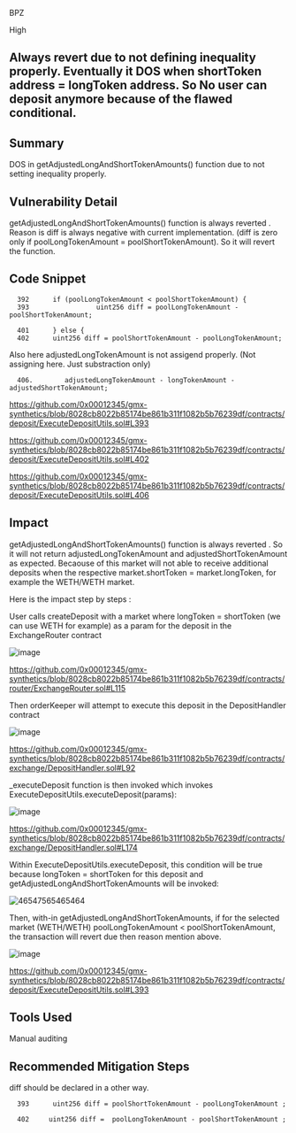 BPZ

High


## Always revert due to not defining inequality properly. Eventually it DOS when shortToken address = longToken address. So No user can deposit anymore because of the flawed conditional. 

## Summary

DOS in getAdjustedLongAndShortTokenAmounts() function due to not setting inequality properly. 


## Vulnerability Detail

getAdjustedLongAndShortTokenAmounts() function is always reverted . Reason is diff is always negative with current implementation. 
(diff is zero only if poolLongTokenAmount = poolShortTokenAmount). So it will revert the function.

## Code Snippet

      392      if (poolLongTokenAmount < poolShortTokenAmount) {
      393                 uint256 diff = poolLongTokenAmount - poolShortTokenAmount;
   
      401      } else {
      402      uint256 diff = poolShortTokenAmount - poolLongTokenAmount;
   
   Also here adjustedLongTokenAmount is not assigend properly. (Not assigning here. Just substraction only)

      406.        adjustedLongTokenAmount - longTokenAmount - adjustedShortTokenAmount;
   
   
https://github.com/0x00012345/gmx-synthetics/blob/8028cb8022b85174be861b311f1082b5b76239df/contracts/deposit/ExecuteDepositUtils.sol#L393

https://github.com/0x00012345/gmx-synthetics/blob/8028cb8022b85174be861b311f1082b5b76239df/contracts/deposit/ExecuteDepositUtils.sol#L402

https://github.com/0x00012345/gmx-synthetics/blob/8028cb8022b85174be861b311f1082b5b76239df/contracts/deposit/ExecuteDepositUtils.sol#L406


## Impact
getAdjustedLongAndShortTokenAmounts() function is always reverted . So it will not return adjustedLongTokenAmount and adjustedShortTokenAmount
as expected. Becaouse of this market will not able to receive additional deposits when the respective market.shortToken = market.longToken,
for example the WETH/WETH market.

Here is the impact step by steps :

User calls createDeposit with a market where longToken = shortToken (we can use WETH for example) as a param for the deposit in the
ExchangeRouter contract

![image](https://user-images.githubusercontent.com/118436384/227443003-c926ea16-c32c-4dc6-8645-2a5fa9801081.png)

https://github.com/0x00012345/gmx-synthetics/blob/8028cb8022b85174be861b311f1082b5b76239df/contracts/router/ExchangeRouter.sol#L115

Then orderKeeper will attempt to execute this deposit in the DepositHandler contract

![image](https://user-images.githubusercontent.com/118436384/227443982-2df66b97-99ad-47a3-874c-8c7c364cd65e.png)

https://github.com/0x00012345/gmx-synthetics/blob/8028cb8022b85174be861b311f1082b5b76239df/contracts/exchange/DepositHandler.sol#L92

_executeDeposit function is then invoked which invokes ExecuteDepositUtils.executeDeposit(params):

![image](https://user-images.githubusercontent.com/118436384/227445886-1b35d296-84d0-43ce-ba0a-4ae9da13c29c.png)

https://github.com/0x00012345/gmx-synthetics/blob/8028cb8022b85174be861b311f1082b5b76239df/contracts/exchange/DepositHandler.sol#L174

Within  ExecuteDepositUtils.executeDeposit, this condition will be true because   longToken = shortToken for this deposit and
getAdjustedLongAndShortTokenAmounts will be invoked:

![46547565465464](https://user-images.githubusercontent.com/118436384/227447434-a934d9a6-f72b-418e-a009-3b39c0b84d7a.PNG)



Then, with-in getAdjustedLongAndShortTokenAmounts, if for the selected market (WETH/WETH) poolLongTokenAmount < poolShortTokenAmount, the
transaction will revert due then reason mention above. 

![image](https://user-images.githubusercontent.com/118436384/227448209-aa596cab-59f0-416e-b0f6-6bdacfb7743e.png)

https://github.com/0x00012345/gmx-synthetics/blob/8028cb8022b85174be861b311f1082b5b76239df/contracts/deposit/ExecuteDepositUtils.sol#L393

## Tools Used

Manual auditing 

## Recommended Mitigation Steps

diff should be declared in a other way. 

      393      uint256 diff = poolShortTokenAmount - poolLongTokenAmount ;
 
      402     uint256 diff =  poolLongTokenAmount - poolShortTokenAmount ;




